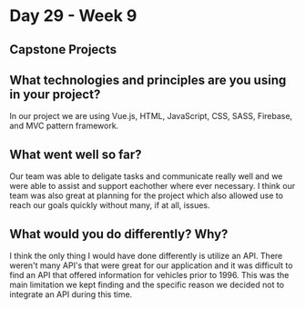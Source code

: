# Day 29 - Week 9
## Capstone Projects
## What technologies and principles are you using in your project?
In our project we are using Vue.js, HTML, JavaScript, CSS, SASS, Firebase, and MVC pattern framework. 
## What went well so far?
Our team was able to deligate tasks and communicate really well and we were able to assist and support eachother where ever necessary. I think our team was also great at planning for the project which also allowed use to reach our goals quickly without many, if at all, issues. 
## What would you do differently? Why?
I think the only thing I would have done differently is utilize an API. There weren't many API's that were great for our application and it was difficult to find an API that offered information for vehicles prior to 1996. This was the main limitation we kept finding and the specific reason we decided not to integrate an API during this time. 